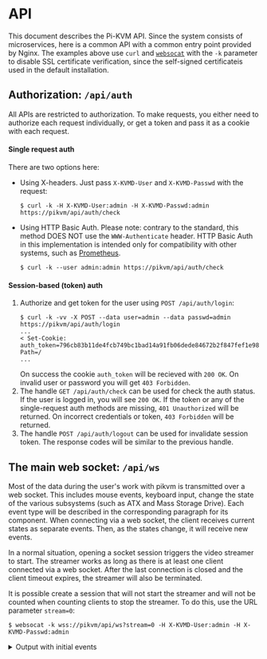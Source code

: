 # API
This document describes the Pi-KVM API. Since the system consists of microservices, here is a common API with a common entry point provided by Nginx. The examples above use `curl` and [`websocat`](https://github.com/vi/websocat) with the `-k` parameter to disable SSL certificate verification, since the self-signed certificateis used in the default installation.

## Authorization: `/api/auth`
All APIs are restricted to authorization. To make requests, you either need to authorize each request individually,
or get a token and pass it as a cookie with each request.

#### Single request auth
There are two options here:
* Using X-headers. Just pass `X-KVMD-User` and `X-KVMD-Passwd` with the request:
    ```
    $ curl -k -H X-KVMD-User:admin -H X-KVMD-Passwd:admin https://pikvm/api/auth/check
    ```
* Using HTTP Basic Auth. Please note: contrary to the standard, this method DOES NOT use the `WWW-Authenticate` header.
  HTTP Basic Auth in this implementation is intended only for compatibility with other systems, such as [Prometheus](prometheus.md).
    ```
    $ curl -k --user admin:admin https://pikvm/api/auth/check
    ```
#### Session-based (token) auth
1. Authorize and get token for the user using `POST /api/auth/login`:
    ```
    $ curl -k -vv -X POST --data user=admin --data passwd=admin https://pikvm/api/auth/login
    ...
    < Set-Cookie: auth_token=796cb83b11de4fcb749bc1bad14a91fb06dede84672b2f847fef1e988e6900de; Path=/
    ...
    ```
    On success the cookie `auth_token` will be recieved with `200 OK`. On invalid user or password you will get `403 Forbidden`.
2. The handle `GET /api/auth/check` can be used for check the auth status. If the user is logged in, you will see `200 OK`.
  If the token or any of the single-request auth methods are missing, `401 Unauthorized` will be returned.
  On incorrect credentials or token, `403 Forbidden` will be returned.
3. The handle `POST /api/auth/logout` can be used for invalidate session token. The response codes will be similar to the previous handle.

## The main web socket: `/api/ws`
Most of the data during the user's work with pikvm is transmitted over a web socket. This includes mouse events, keyboard input, change the state of the various subsystems (such as ATX and Mass Storage Drive). Each event type will be described in the corresponding paragraph for its component. When connecting via a web socket, the client receives current states as separate events. Then, as the states change, it will receive new events.

In a normal situation, opening a socket session triggers the video streamer to start. The streamer works as long as there is at least one client connected via a web socket. After the last connection is closed and the client timeout expires, the streamer will also be terminated.

It is possible create a session that will not start the streamer and will not be counted when counting clients to stop the streamer. To do this, use the URL parameter `stream=0`:

```
$ websocat -k wss://pikvm/api/ws?stream=0 -H X-KVMD-User:admin -H X-KVMD-Passwd:admin
```
<details>
    <summary>Output with initial events</summary>

```json
{"event_type": "gpio_model_state", "event": {"scheme": {"inputs": {"led1": {"hw": {"driver": "__gpio__", "pin": 19}}, "led2": {"hw": {"driver": "__gpio__", "pin": 16}}}, "outputs": {"button1": {"switch": false, "pulse": {"delay": 0.1, "min_delay": 0.1, "max_delay": 0.1}, "hw": {"driver": "__gpio__", "pin": 26}}, "button2": {"switch": false, "pulse": {"delay": 0.1, "min_delay": 0.1, "max_delay": 0.1}, "hw": {"driver": "__gpio__", "pin": 20}}, "relay1": {"switch": true, "pulse": {"delay": 0.1, "min_delay": 0.1, "max_delay": 0.1}, "hw": {"driver": "relay", "pin": 0}}, "relay2": {"switch": true, "pulse": {"delay": 2.0, "min_delay": 0.1, "max_delay": 5.0}, "hw": {"driver": "relay", "pin": 1}}}}, "view": {"header": {"title": "Switches"}, "table": [[{"type": "label", "text": "Generic GPIO leds"}], null, [{"type": "label", "text": "Test 1:"}, {"type": "input", "channel": "led1", "color": "green"}, {"type": "output", "channel": "button1", "text": "Click"}], [{"type": "label", "text": "Test 2:"}, {"type": "input", "channel": "led2", "color": "green"}, {"type": "output", "channel": "button2", "text": "Click"}], null, [{"type": "label", "text": "HID Relays /dev/hidraw0"}], null, [{"type": "label", "text": "Relay #1:"}, {"type": "output", "channel": "relay1", "text": "Boop 0.1"}], [{"type": "label", "text": "Relay #2:"}, {"type": "output", "channel": "relay2", "text": "Boop 2.0"}]]}}}
{"event_type": "info_extras_state", "event": {"vnc": {"name": "VNC", "description": "Show VNC information", "icon": "share/svg/vnc.svg", "path": "vnc", "keyboard_cap": false, "daemon": "kvmd-vnc", "port": 5900, "place": 20, "enabled": true}, "ipmi": {"name": "IPMI", "description": "Show IPMI information", "icon": "share/svg/ipmi.svg", "path": "ipmi", "keyboard_cap": false, "daemon": "kvmd-ipmi", "port": 623, "place": 21, "enabled": true}}}
{"event_type": "info_hw_state", "event": {"platform": {"type": "rpi", "base": "Virtual Raspberry Pi"}, "health": {"temp": {"cpu": 36.511, "gpu": 35.0}, "throttling": {"raw_flags": 0, "parsed_flags": {"undervoltage": {"now": false, "past": false}, "freq_capped": {"now": false, "past": false}, "throttled": {"now": false, "past": false}}}}}}
{"event_type": "info_meta_state", "event": {"server": {"host": "localhost.localdomain"}, "kvm": {}}}
{"event_type": "info_system_state", "event": {"kvmd": {"version": "1.102"}, "streamer": {"app": "ustreamer", "version": "1.25", "features": {"WITH_OMX": false, "WITH_GPIO": false, "WITH_PTHREAD_NP": true, "WITH_SETPROCTITLE": true, "HAS_PDEATHSIG": true}}, "kernel": {"system": "Linux", "release": "5.8.10-arch1-1", "version": "#1 SMP PREEMPT Thu, 17 Sep 2020 18:01:06 +0000", "machine": "x86_64"}}}
{"event_type": "wol_state", "event": {"enabled": false, "target": {"ip": "255.255.255.255", "port": 9, "mac": ""}}}
{"event_type": "gpio_state", "event": {"inputs": {"led1": {"online": true, "state": false}, "led2": {"online": true, "state": false}}, "outputs": {"button1": {"online": true, "state": false, "busy": false}, "button2": {"online": true, "state": false, "busy": false}, "relay1": {"online": false, "state": false, "busy": false}, "relay2": {"online": false, "state": false, "busy": false}}}}
{"event_type": "hid_state", "event": {"online": true, "keyboard": {"online": true, "leds": {"caps": false, "scroll": false, "num": false}}, "mouse": {"online": true}}}
{"event_type": "atx_state", "event": {"enabled": true, "busy": false, "leds": {"power": false, "hdd": false}}}
{"event_type": "msd_state", "event": {"enabled": true, "online": true, "busy": false, "storage": {"size": 234950152192, "free": 23514271744, "images": {}, "uploading": false}, "drive": {"image": null, "connected": false, "cdrom": true}, "features": {"multi": true, "cdrom": true}}}
{"event_type": "streamer_state", "event": {"limits": {"max_fps": 40}, "params": {"desired_fps": 30, "quality": 80}, "snapshot": {"saved": null}, "streamer": null, "features": {"quality": true, "resolution": false}}}
```
</details>
